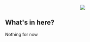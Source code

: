 <p align="center">
  <img src="https://my.dauphine.fr/profiles/dauph_profile/themes/dauph_in_front/images/logo/logo-psl-nov-2017.png">
</p>

## What's in here?
Nothing for now
